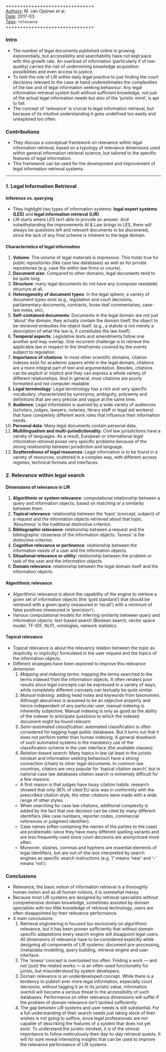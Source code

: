 ##

+++++++++++++++++++++++++++++++  
<ins>Authors</ins>: M. van Opijnen et al.  
<ins>Date</ins>: 2017-03  
<ins>Tags</ins>: `relevance`  
+++++++++++++++++++++++++++++++  


### Intro

- The number of legal documents published online is growing exponentially, but accessibility and searchability have not kept pace with this growth rate. An overload of information (particularly if of low-quality) carries the risk of undermining knowledge acquisition possibilities and even access to justice.
- To limit the role of LIR within daily legal practice to just finding the court decisions relevant to the case at hand underestimates the complexities of the law and of legal information seeking behaviour. Any legal information retrieval system built without sufficient knowledge, not just of the actual legal information needs but also of the ‘juristic mind’, is apt to fail.
- The concept of ‘relevance’ is crucial to legal information retrieval, but because of its intuitive understanding it goes undefined too easily and unexplored too often.


### Contributions

- They discuss a conceptual framework on relevance within legal information retrieval, based on a typology of relevance dimensions used within general information retrieval science, but tailored to the specific features of legal information.
- This framework can be used for the development and improvement of legal information retrieval systems.

***

### 1. Legal Information Retrieval

#### Inference vs. querying

- They highlight two types of information systems: **legal expert systems (LES)** and **legal information retrieval (LIR)**.
- LIR starts where LES isn’t able to provide an answer. And notwithstanding the improvements AI & Law brings to LES, there will always be questions left and relevant documents to be discovered, since the lack of any final scheme is inherent to the legal domain.

#### Characteristics of legal information

1. **Volume**: The volume of legal materials is impressive. This holds true for public repositories (like case law databases) as well as for private repositories (e.g. case file within law firms or courts).
2. **Document size**: Compared to other domains, legal documents tend to be quite long.
3. **Structure**: many legal documents do not have any (computer readable) structure at all.
4. **Heterogeneity of document types**: In the legal sphere, a variety of document types exist (e.g., legislation and court decisions, parliamentary documents, contracts, loose-leaf commentaries, case-law notes, etc).
5. **Self-contained documents**: Documents in the legal domain are not just ‘about’ the domain, they actually contain the domain itself, the object to be retrieved embodies the object itself. (e.g., a statute is not merely a description of what the law is, it constitutes the law itself).
6. **Temporal aspects**: Legislative texts and amendments follow one another and may overlap. One recurrent challenge is to retrieve the applicable law in respect to the timeframes covered by the events subject to regulation.
7. **Importance of citations**: In most other scientific domains, citation indexes exist for academic papers while in the legal domain, citations are a more integral part of text and argumentation. Besides, citations can be explicit or implicit and they can express a whole variety of different relationships. And in general, most citations are poorly formatted and not computer readable.
8. **Legal terminology**: Legal terminology has a rich and very specific vocabulary, characterized by synonymy, ambiguity, polysemy and definitions that are very precise and vague at the same time.
9. **Audience**: Legal information is queried by a wide variety of audiences (scholars, judges, lawyers, notaries, library staff or legal aid workers) that have completely different work roles that influence their information needs.
10. **Personal data**: Many legal documents contain personal data.
11. **Multilingualism and multi-jurisdictionality**: Civil law jurisdictions have a variety of languages. As a result, European or international legal information retrieval poses very specific problems because of the strong relationship between jurisdiction and language.
12. **Scatteredness of legal resources**: Legal information is to be found in a variety of resources, scattered in a complex way, with different access regimes, technical formats and interfaces.


### 2. Relevance within legal search

#### Dimensions of relevance in LIR

1. **Algorithmic or system relevance**: computational relationship between a query and information objects, based on matching or a similarity between them.
2. **Topical relevance**: relationship between the ‘topic’ (concept, subject) of a request and the information objects retrieved about that topic. ‘Aboutness’ is the traditional distinctive criterion.
3. **Bibliographic relevance**: relationship between a request and the bibliographic closeness of the information objects. ‘Isness’ is the distinctive criterion.
4. **Cognitive relevance or pertinence**: relationship between the information needs of a user and the information objects.
5. **Situational relevance or utility**: relationship between the problem or task of the user and the information objects.
6. **Domain relevance**: relationship between the legal domain itself and the information objects.


#### Algorithmic relevance

- Algorithmic relevance is about the capability of the engine to retrieve a given set of information objects (the ‘gold standard’) that should be retrieved with a given query (measured in ‘recall’) with a minimum of false positives (measured in ‘precision’).
- Various computational models for inferring similarity between query and information objects: text-based search (Boolean search, vector space model, TF-IDF, NLP), ontologies, network statistics.

#### Topical relevance

- Topical relevance is about the relevancy relation between the topic as (explicitly or implicitly) formulated in the user request and the topics of the information objects.
- Different strategies have been explored to improve this relevance dimension:
  1. *Mapping and indexing terms*: mapping the terms searched to the terms indexed from the information objects. It often renders poor results since legal concepts can be expressed in a variety of ways, while completely different concepts can textually be quite similar.
  2. *Manual indexing*: adding head notes and keywords from taxonomies. Although aboutness is assumed to be an objective property and hence independent of any particular user, manual indexing is inherently subjective. Manual indexing is only as good as the ability of the indexer to anticipate questions to which the indexed document might be found relevant.
  3. *Semi-automated classification*: automated classification is often considered for tagging huge public databases. But it turns out that it does not perform better than human indexing. A general drawback of such automated systems is the mandatory use of the classification scheme in the user interface (the available classes).
  4. *Relation-based search*: Many topics in law (at least in the juristic mindset and information seeking behaviour) have a strong connection (chain) to other legal documents. In common law countries, citators are very popular for ‘topical citation search’, but in national case law databases citation search is extremely difficult for a few reasons:
    - A first reason is that judges have lousy citation habits: research showed that only 36% of cited EU acts was in conformity with the prescribed citation style, the other citations were made with a wide range of other styles.
    - When searching for case law citations, additional complexity is added by the fact that one decision can be cited by many different identifiers (like case numbers, reporter codes, commercial references or judgment identifier).
    - Case names (often containing the names of the parties to the case) are problematic since they have many different spelling variants and are less frequently used since court decisions are anonymized more often.
    - Moreover, slashes, commas and hyphens are essential elements of legal identifiers, but are out-of-the-box interpreted by search engines as specific search instructions (e.g. ‘/’ means ‘near’ and ‘–’ means ‘not’).



### Conclusions

- Relevance, the basic notion of information retrieval is a thoroughly human notion and as all human notions, it is somewhat messy.
- Because most LIR systems are designed by retrieval specialists without comprehensive domain knowledge, sometimes assisted by domain specialists with too little knowledge of retrieval technology, users are often disappointed by their relevance performance.
- 4 main conclusions:
  1. Retrieval engineering is focused too exclusively on algorithmic relevance, but it has been proven sufficiently that without domain specific adaptations every search engine will disappoint legal users. All dimensions of relevance have to be considered explicitly while designing all components of LIR systems: document pre-processing, (meta)data modelling, query building, retrieval engine and user interface.
  2. The ‘isness’ concept is overlooked too often. Finding a work — and not (just) the related works — is an often-used functionality for jurists, but misunderstood by system developers.
  3. Domain relevance is an underdeveloped concept. While there is a tendency to publish ever more legal information, especially court decisions, without tagging it as to its juristic value, information overkill will become a serious threat to the accessibility of such databases. Performance on other relevance dimensions will suffer if the problem of domain relevance isn’t tackled sufficiently.
  4. The gap between LIR systems and user needs is still substantial. For a full understanding of their search needs just taking stock of their wishes is not going to suffice, since legal professionals are not capable of describing the features of a system that does not yet exist. To understand the juristic mindset, it is of the utmost importance to follow meticulously their day-to-day retrieval quests. It will for sure reveal interesting insights that can be used to improve the relevance performance of LIR systems.
